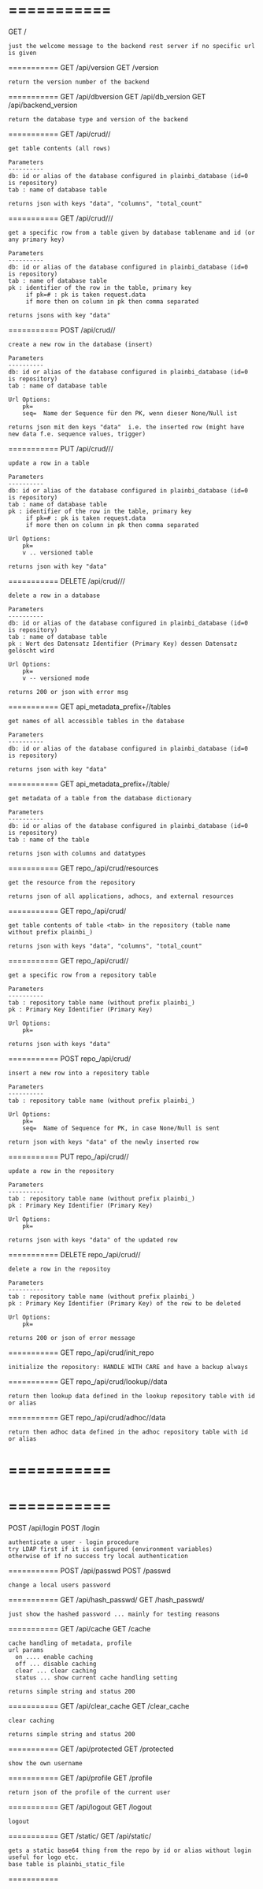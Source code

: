 ===========
===========
GET /

    just the welcome message to the backend rest server if no specific url is given

===========
GET /api/version
GET /version

    return the version number of the backend

===========
GET /api/dbversion
GET /api/db_version
GET /api/backend_version

    return the database type and version of the backend

===========
GET /api/crud/<db>/<tab>

    get table contents (all rows)

    Parameters
    ----------
    db: id or alias of the database configured in plainbi_database (id=0 is repository)
    tab : name of database table

    returns json with keys "data", "columns", "total_count"

===========
GET /api/crud/<db>/<tab>/<pk>

    get a specific row from a table given by database tablename and id (or any primary key)

    Parameters
    ----------
    db: id or alias of the database configured in plainbi_database (id=0 is repository)
    tab : name of database table
    pk : identifier of the row in the table, primary key
         if pk=# : pk is taken request.data
         if more then on column in pk then comma separated
    
    returns jsons with key "data"  

===========
POST /api/crud/<db>/<tab>

    create a new row in the database (insert)

    Parameters
    ----------
    db: id or alias of the database configured in plainbi_database (id=0 is repository)
    tab : name of database table
    
    Url Options:
        pk=
        seq=  Name der Sequence für den PK, wenn dieser None/Null ist

    returns json mit den keys "data"  i.e. the inserted row (might have new data f.e. sequence values, trigger)

===========
PUT /api/crud/<db>/<tab>/<pk>

    update a row in a table

    Parameters
    ----------
    db: id or alias of the database configured in plainbi_database (id=0 is repository)
    tab : name of database table
    pk : identifier of the row in the table, primary key
         if pk=# : pk is taken request.data
         if more then on column in pk then comma separated
    
    Url Options:
        pk=
        v .. versioned table

    returns json with key "data"  

===========
DELETE /api/crud/<db>/<tab>/<pk>

    delete a row in a database

    Parameters
    ----------
    db: id or alias of the database configured in plainbi_database (id=0 is repository)
    tab : name of database table
    pk : Wert des Datensatz Identifier (Primary Key) dessen Datensatz gelöscht wird
    
    Url Options:
        pk=
        v -- versioned mode
    
    returns 200 or json with error msg

===========
GET api_metadata_prefix+/<db>/tables

    get names of all accessible tables in the database

    Parameters
    ----------
    db: id or alias of the database configured in plainbi_database (id=0 is repository)
   
    returns json with key "data"  

===========
GET api_metadata_prefix+/<db>/table/<tab>

    get metadata of a table from the database dictionary

    Parameters
    ----------
    db: id or alias of the database configured in plainbi_database (id=0 is repository)
    tab : name of the table
    
    returns json with columns and datatypes

===========
GET repo_/api/crud/resources

    get the resource from the repository

    returns json of all applications, adhocs, and external resources

===========
GET repo_/api/crud/<tab>

    get table contents of table <tab> in the repository (table name without prefix plainbi_)

    returns json with keys "data", "columns", "total_count"

===========
GET repo_/api/crud/<tab>/<pk>

    get a specific row from a repository table

    Parameters
    ----------
    tab : repository table name (without prefix plainbi_)
    pk : Primary Key Identifier (Primary Key)
    
    Url Options:
        pk=

    returns json with keys "data"  

===========
POST repo_/api/crud/<tab>

    insert a new row into a repository table 

    Parameters
    ----------
    tab : repository table name (without prefix plainbi_)
    
    Url Options:
        pk=
        seq=  Name of Sequence for PK, in case None/Null is sent

    return json with keys "data" of the newly inserted row

===========
PUT repo_/api/crud/<tab>/<pk>

    update a row in the repository

    Parameters
    ----------
    tab : repository table name (without prefix plainbi_)
    pk : Primary Key Identifier (Primary Key)
    
    Url Options:
        pk=

    returns json with keys "data" of the updated row

===========
DELETE repo_/api/crud/<tab>/<pk>

    delete a row in the repositoy

    Parameters
    ----------
    tab : repository table name (without prefix plainbi_)
    pk : Primary Key Identifier (Primary Key) of the row to be deleted
    
    Url Options:
        pk=

    returns 200 or json of error message

===========
GET repo_/api/crud/init_repo

    initialize the repository: HANDLE WITH CARE and have a backup always

===========
GET repo_/api/crud/lookup/<id>/data

    return then lookup data defined in the lookup repository table with id or alias

===========
GET repo_/api/crud/adhoc/<id>/data

    return then adhoc data defined in the adhoc repository table with id or alias

===========
===========
===========
===========
POST /api/login
POST /login

    authenticate a user - login procedure
    try LDAP first if it is configured (environment variables)
    otherwise of if no success try local authentication

===========
POST /api/passwd
POST /passwd

    change a local users password 

===========
GET /api/hash_passwd/<pwd>
GET /hash_passwd/<pwd>

    just show the hashed password ... mainly for testing reasons

===========
GET /api/cache
GET /cache

    cache handling of metadata, profile
    url params
      on .... enable caching
      off ... disable caching
      clear ... clear caching
      status ... show current cache handling setting

    returns simple string and status 200

===========
GET /api/clear_cache
GET /clear_cache

    clear caching

    returns simple string and status 200

===========
GET /api/protected
GET /protected

    show the own username

===========
GET /api/profile
GET /profile

    return json of the profile of the current user

===========
GET /api/logout
GET /logout

    logout

===========
GET /static/<id>
GET /api/static/<id>

    gets a static base64 thing from the repo by id or alias without login
    useful for logo etc.
    base table is plainbi_static_file

===========
